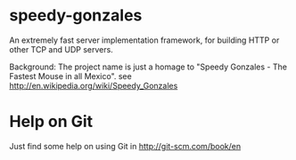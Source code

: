 speedy-gonzales
===============

An extremely fast server implementation framework, for building HTTP or other TCP and UDP servers.

Background:
The project name is just a homage to "Speedy Gonzales - The Fastest Mouse in all Mexico".
see http://en.wikipedia.org/wiki/Speedy_Gonzales


Help on Git
===========

Just find some help on using Git in http://git-scm.com/book/en

